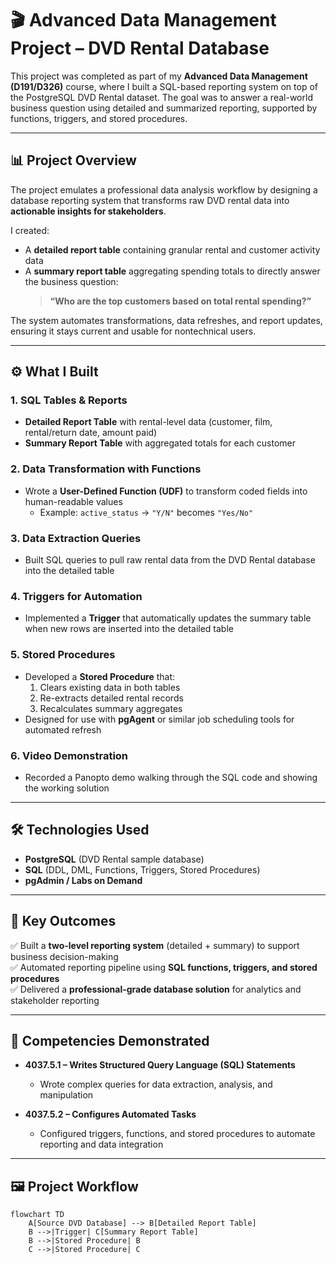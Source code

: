 # 🎬 Advanced Data Management Project – DVD Rental Database  

This project was completed as part of my **Advanced Data Management (D191/D326)** course, where I built a SQL-based reporting system on top of the PostgreSQL DVD Rental dataset. The goal was to answer a real-world business question using detailed and summarized reporting, supported by functions, triggers, and stored procedures.  

---

## 📊 Project Overview  
The project emulates a professional data analysis workflow by designing a database reporting system that transforms raw DVD rental data into **actionable insights for stakeholders**.  

I created:  
- A **detailed report table** containing granular rental and customer activity data  
- A **summary report table** aggregating spending totals to directly answer the business question:  
  > **“Who are the top customers based on total rental spending?”**  

The system automates transformations, data refreshes, and report updates, ensuring it stays current and usable for nontechnical users.  

---

## ⚙️ What I Built  

### 1. **SQL Tables & Reports**  
- **Detailed Report Table** with rental-level data (customer, film, rental/return date, amount paid)  
- **Summary Report Table** with aggregated totals for each customer  

### 2. **Data Transformation with Functions**  
- Wrote a **User-Defined Function (UDF)** to transform coded fields into human-readable values  
  - Example: `active_status` → `"Y/N"` becomes `"Yes/No"`  

### 3. **Data Extraction Queries**  
- Built SQL queries to pull raw rental data from the DVD Rental database into the detailed table  

### 4. **Triggers for Automation**  
- Implemented a **Trigger** that automatically updates the summary table when new rows are inserted into the detailed table  

### 5. **Stored Procedures**  
- Developed a **Stored Procedure** that:  
  1. Clears existing data in both tables  
  2. Re-extracts detailed rental records  
  3. Recalculates summary aggregates  
- Designed for use with **pgAgent** or similar job scheduling tools for automated refresh  

### 6. **Video Demonstration**  
- Recorded a Panopto demo walking through the SQL code and showing the working solution  

---

## 🛠️ Technologies Used  
- **PostgreSQL** (DVD Rental sample database)  
- **SQL** (DDL, DML, Functions, Triggers, Stored Procedures)  
- **pgAdmin / Labs on Demand**  

---

## 🚀 Key Outcomes  
✅ Built a **two-level reporting system** (detailed + summary) to support business decision-making  
✅ Automated reporting pipeline using **SQL functions, triggers, and stored procedures**  
✅ Delivered a **professional-grade database solution** for analytics and stakeholder reporting  

---

## 📌 Competencies Demonstrated  

- **4037.5.1 – Writes Structured Query Language (SQL) Statements**  
  - Wrote complex queries for data extraction, analysis, and manipulation  

- **4037.5.2 – Configures Automated Tasks**  
  - Configured triggers, functions, and stored procedures to automate reporting and data integration  

---

## 🖼️ Project Workflow  

```mermaid
flowchart TD
    A[Source DVD Database] --> B[Detailed Report Table]
    B -->|Trigger| C[Summary Report Table]
    B -->|Stored Procedure| B
    C -->|Stored Procedure| C
